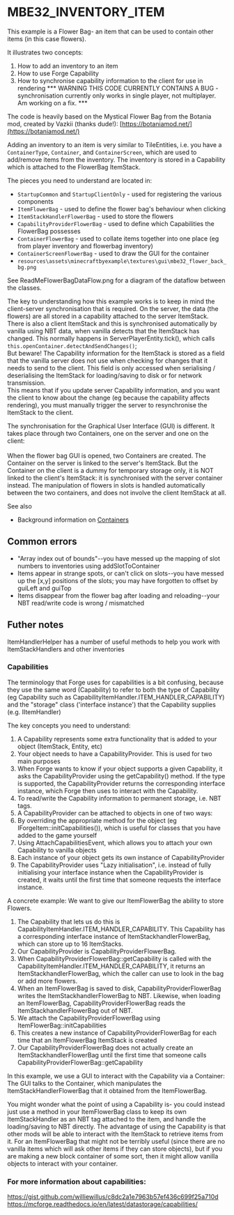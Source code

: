 # MBE32_INVENTORY_ITEM

This example is a Flower Bag- an item that can be used to contain other items (in this case flowers).

It illustrates two concepts:
1) How to add an inventory to an item
2) How to use Forge Capability 
3) How to synchronise capability information to the client for use in rendering  *** WARNING THIS CODE CURRENTLY CONTAINS A BUG - synchronisation currently only works in single player, not multiplayer.  Am working on a fix. ***

The code is heavily based on the Mystical Flower Bag from the Botania mod, created by Vazkii (thanks dude!):
[https://botaniamod.net/](https://botaniamod.net/)

Adding an inventory to an item is very similar to TileEntities, i.e. you have a `ContainerType`, `Container`, and `ContainerScreen`, which are used to add/remove items from the inventory.  The inventory is stored in a Capability which is attached to the FlowerBag ItemStack.

The pieces you need to understand are located in:

* `StartupCommon` and `StartupClientOnly` - used for registering the various components
* `ItemFlowerBag` - used to define the flower bag's behaviour when clicking
* `ItemStackHandlerFlowerBag` - used to store the flowers
* `CapabilityProviderFlowerBag` - used to define which Capabilities the FlowerBag possesses
* `ContainerFlowerBag`  - used to collate items together into one place (eg from player inventory and flowerbag inventory)
* `ContainerScreenFlowerBag` - used to draw the GUI for the container
* `resources\assets\minecraftbyexample\textures\gui\mbe32_flower_back_bg.png`

See ReadMeFlowerBagDataFlow.png for a diagram of the dataflow between the classes.

The key to understanding how this example works is to keep in mind the client-server synchronisation that is required.
 On the server, the data (the flowers) are all stored in a capability attached to the server ItemStack.  There is also a client ItemStack and this is synchronised automatically by vanilla using NBT data, when vanilla detects that the ItemStack has changed. This normally happens in ServerPlayerEntity.tick(), which calls `this.openContainer.detectAndSendChanges()`;<br>
 But beware!  The Capability information for the ItemStack is stored as a field that the vanilla server does not use when checking for changes that it needs to send to the client.  This field is only accessed when serialising / deserialising the ItemStack for loading/saving to disk or for network transmission.<br>
 This means that if you update server Capability information, and you want the client to know about the change (eg because the capability affects rendering), you must manually trigger the server to resynchronise the ItemStack to the client.   
    
The synchronisation for the Graphical User Interface (GUI) is different.  It takes place through two Containers, one on the server and one on the client:<br>   
When the flower bag GUI is opened, two Containers are created.  The Container on the server is linked to the server's ItemStack.  But the Container on the client is a dummy for temporary storage only, it is NOT linked to the client's ItemStack: it is synchronised with the server container instead.  The manipulation of flowers in slots is handled automatically between the two containers, and does not involve the client ItemStack at all.

See also
* Background information on [Containers](http://greyminecraftcoder.blogspot.com/2020/04/containers-1144.html)

## Common errors

* "Array index out of bounds"--you have messed up the mapping of slot numbers to inventories using addSlotToContainer
* Items appear in strange spots, or can't click on slots--you have messed up the [x,y] positions of the slots; you may have forgotten to offset by guiLeft and guiTop
* Items disappear from the flower bag after loading and reloading--your NBT read/write code is wrong / mismatched

## Futher notes
ItemHandlerHelper has a number of useful methods to help you work with ItemStackHandlers and other inventories

### Capabilities
The terminology that Forge uses for capabilities is a bit confusing, because they use the same word (Capability) to refer to both the type of Capability (eg Capability<IItemHandler> such as CapabilityItemHandler.ITEM_HANDLER_CAPABILITY) and the "storage" class ('interface instance') that the Capability supplies (e.g. IItemHandler) 

The key concepts you need to understand:
1) A Capability represents some extra functionality that is added to your object (ItemStack, Entity, etc)
2) Your object needs to have a CapabilityProvider.  This is used for two main purposes
  1) When Forge wants to know if your object supports a given Capability<Type>, it asks the CapabilityProvider using the getCapability() method.  If the type is supported, the CapabilityProvider returns the corresponding interface instance, which Forge then uses to interact with the Capability.
  2) To read/write the Capability information to permanent storage, i.e. NBT tags. 
3) A CapabilityProvider can be attached to objects in one of two ways:
  1) By overriding the appropriate method for the object (eg IForgeItem::initCapabilities()), which is useful for classes that you have added to the game yourself
  2) Using AttachCapabilitiesEvent, which allows you to attach your own Capability to vanilla objects
4) Each instance of your object gets its own instance of CapabilityProvider
5) The CapabilityProvider uses "Lazy initialisation", i.e. instead of fully initialising your interface instance when the CapabilityProvider is created, it waits until the first time that someone requests the interface instance.

A concrete example:
We want to give our ItemFlowerBag the ability to store Flowers.
1) The Capability that lets us do this is CapabilityItemHandler.ITEM_HANDLER_CAPABILITY.  This Capability has a corresponding interface instance of ItemStackhandlerFlowerBag, which can store up to 16 ItemStacks.
2) Our CapabilityProvider is CapabilityProviderFlowerBag.  
  1) When CapabilityProviderFlowerBag::getCapability is called with the CapabilityItemHandler.ITEM_HANDLER_CAPABILITY, it returns an ItemStackhandlerFlowerBag, which the caller can use to look in the bag or add more flowers.
  2) When an ItemFlowerBag is saved to disk, CapabilityProviderFlowerBag writes the ItemStackhandlerFlowerBag to NBT.  Likewise, when loading an ItemFlowerBag, CapabilityProviderFlowerBag reads the ItemStackhandlerFlowerBag out of NBT.
3) We attach the CapabilityProviderFlowerBag using ItemFlowerBag::initCapabilities
4) This creates a new instance of CapabilityProviderFlowerBag for each time that an ItemFlowerBag ItemStack is created 
5) Our CapabilityProviderFlowerBag does not actually create an ItemStackhandlerFlowerBag until the first time that someone calls CapabilityProviderFlowerBag::getCapability

In this example, we use a GUI to interact with the Capability via a Container:
The GUI talks to the Container, which manipulates the ItemStackHandlerFlowerBag that it obtained from the ItemFlowerBag.

You might wonder what the point of using a Capability is- you could instead just use a method in your ItemFlowerBag class to keep its own ItemStackHandler as an NBT tag attached to the item, and handle the loading/saving to NBT directly.
The advantage of using the Capability is that other mods will be able to interact with the ItemStack to retrieve items from it.  For an ItemFlowerBag that might not be terribly useful (since there are no vanilla items which will ask other items if they can store objects), but if you are making a new block container of some sort, then it might allow vanilla objects to interact with your container.

### For more information about capabilities:
https://gist.github.com/williewillus/c8dc2a1e7963b57ef436c699f25a710d
https://mcforge.readthedocs.io/en/latest/datastorage/capabilities/


